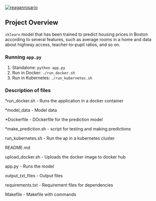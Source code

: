 [![reaganrosario](https://circleci.com/gh/reaganrosario/udacity-ml.svg?style=svg)](<LINK>)


## Project Overview

`sklearn` model that has been trained to predict housing prices in Boston according to several features, such as average rooms in a home and data about highway access, teacher-to-pupil ratios, and so on.


### Running `app.py`

1. Standalone:  `python app.py`
2. Run in Docker:  `./run_docker.sh`
3. Run in Kubernetes:  `./run_kubernetes.sh`

### Description of files
*run_docker.sh - Runs the application in a docker container

*model_data -  Model data

*Dockerfile - DOckerfile for the prediction model

*make_prediction.sh - script for testing and making predictions

run_kubernetes.sh - Run the ap in a kubernetes cluster

README.md

upload_docker.sh - Uploads the docker image to docker hub

app.py - Runs the model

output_txt_files - Output files

requirements.txt - Requirement files for dependencies

Makefile - Makefile with commands


